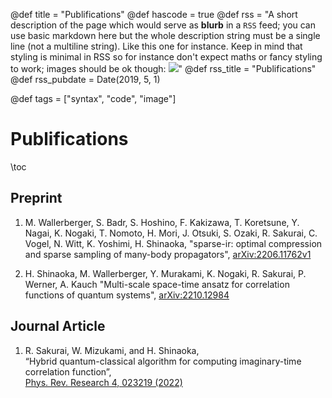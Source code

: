 @def title = "Publifications"
@def hascode = true
@def rss = "A short description of the page which would serve as **blurb** in a `RSS` feed; you can use basic markdown here but the whole description string must be a single line (not a multiline string). Like this one for instance. Keep in mind that styling is minimal in RSS so for instance don't expect maths or fancy styling to work; images should be ok though: ![](https://upload.wikimedia.org/wikipedia/en/b/b0/Rick_and_Morty_characters.jpg)"
@def rss_title = "Publifications"
@def rss_pubdate = Date(2019, 5, 1)

@def tags = ["syntax", "code", "image"]

# Publifications

\toc

## Preprint
1. M. Wallerberger, S. Badr, S. Hoshino, F. Kakizawa, T. Koretsune, Y. Nagai, K. Nogaki, T. Nomoto, H. Mori, J. Otsuki, S. Ozaki, R. Sakurai, C. Vogel, N. Witt, K. Yoshimi, H. Shinaoka, 
"sparse-ir: optimal compression and sparse sampling of many-body propagators",
[arXiv:2206.11762v1](https://arxiv.org/pdf/2206.11762.pdf)

2. H. Shinaoka, M. Wallerberger, Y. Murakami, K. Nogaki, R. Sakurai, P. Werner, A. Kauch
"Multi-scale space-time ansatz for correlation functions of quantum systems",
[arXiv:2210.12984](https://arxiv.org/abs/2210.12984)


## Journal Article
1. R. Sakurai, W. Mizukami, and H. Shinaoka,  
“Hybrid quantum-classical algorithm for computing imaginary-time correlation function”,  
[Phys. Rev. Research 4, 023219 (2022)](https://doi.org/10.1103/PhysRevResearch.4.023219)


